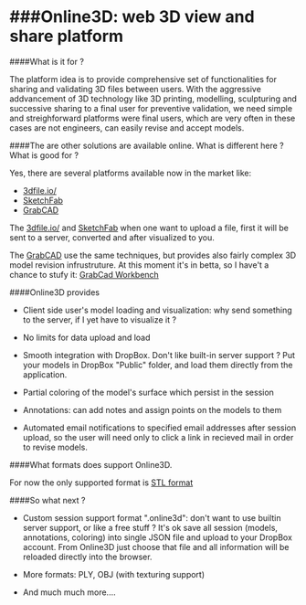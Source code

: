 ###Online3D: web 3D view and share platform  
========

####What is it for ? 

The platform idea is to provide comprehensive set of functionalities for sharing and validating 3D files 
between users. With the aggressive addvancement of 3D technology like 3D printing, modelling, sculpturing and 
successive sharing to a final user for preventive validation, we need simple and streighforward platforms were
final users, which are very often in these cases are not engineers, can easily revise and accept models. 


####The are other solutions are available online. What is different here ? What is good for ? 

Yes, there are several platforms available now in the market like: 

- [3dfile.io/](http://3dfile.io/)
- [SketchFab](https://sketchfab.com/)
- [GrabCAD](http://grabcad.com/)


The [3dfile.io/](http://3dfile.io/) and [SketchFab](https://sketchfab.com/) when one want to upload a file, first 
it will be sent to a server, converted and after visualized to you. 


The [GrabCAD](http://grabcad.com/)  use the same techniques, but provides also fairly complex 3D model revision 
infrustruture. At this moment it's in betta, so I have't a chance to stufy it: 
[GrabCad Workbench](http://grabcad.com/workbench)


####Online3D provides 

+ Client side user's model loading and visualization: why send something to the server, 
  if I yet have to visualize it ? 

+ No limits for data upload and load

+ Smooth integration with DropBox. Don't like built-in server support ? Put your models in DropBox "Public" folder, 
  and load them directly from the application. 

+ Partial coloring of the model's surface which persist in the session 

+ Annotations: can add notes and assign points on the models to them 

+ Automated email notifications to specified email addresses after session upload, so the user
  will need only to click a link in recieved mail in order to revise models. 



####What formats does support Online3D. 

For now the only supported format is [STL format](http://en.wikipedia.org/wiki/STL_(file_format))


####So what next  ? 

- Custom session support format ".online3d": don't want to use builtin server support, or like a free stuff ? 
  It's ok save all session (models, annotations, coloring) into single JSON file and upload to your DropBox account.
  From Online3D just choose that file and all information will be reloaded directly into the browser. 

- More formats: PLY, OBJ (with texturing support) 

- And much much more....






